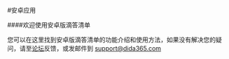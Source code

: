 #安卓应用

####欢迎使用安卓版滴答清单

您可以在这里找到安卓版滴答清单的功能介绍和使用方法，如果没有解决您的疑问，请至[论坛](http://help.dida365.com/questions)反馈，或发邮件到 support@dida365.com


